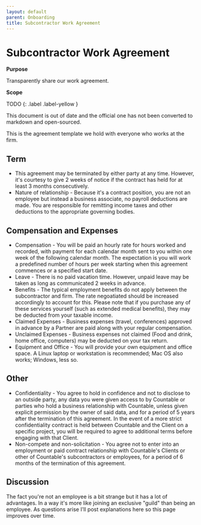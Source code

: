 ```yaml
---
layout: default
parent: Onboarding
title: Subcontractor Work Agreement
---
```


# Subcontractor Work Agreement

**Purpose**

Transparently share our work agreement.

**Scope**

TODO
{: .label .label-yellow }

This document is out of date and the official one has not been
converted to markdown and open-sourced.

This is the agreement template we hold with everyone who works at the
firm.

## Term

  - This agreement may be terminated by either party at any time.
    However, it's courtesy to give 2 weeks of notice if the contract has
    held for at least 3 months consecutively.
  - Nature of relationship - Because it's a contract position, you are
    not an employee but instead a business associate, no payroll
    deductions are made. You are responsible for remitting income taxes
    and other deductions to the appropriate governing bodies.

## Compensation and Expenses

  - Compensation - You will be paid an hourly rate for hours worked and
    recorded, with payment for each calendar month sent to you within
    one week of the following calendar month. The expectation is you
    will work a predefined number of hours per week starting when this
    agreement commences or a specified start date.
  - Leave - There is no paid vacation time. However, unpaid leave may be
    taken as long as communicated 2 weeks in advance.
  - Benefits - The typical employment benefits do not apply between the
    subcontractor and firm. The rate negoatiated should be increased
    accordingly to account for this. Please note that if you purchase
    any of these services yourself (such as extended medical benefits),
    they may be deducted from your taxable income.
  - Claimed Expenses - Business expenses (travel, conferences) approved
    in advance by a Partner are paid along with your regular
    compensation.
  - Unclaimed Expenses - Business expenses not claimed (Food and drink,
    home office, computers) may be deducted on your tax return.
  - Equipment and Office - You will provide your own equipment and
    office space. A Linux laptop or workstation is recommended; Mac OS
    also works; Windows, less so.

## Other

  - Confidentiality - You agree to hold in confidence and not to
    disclose to an outside party, any data you were given access to by
    Countable or parties who hold a business relationship with
    Countable, unless given explicit permission by the owner of said
    data, and for a period of 5 years after the termination of this
    agreement. In the event of a more strict confidentiality contract is
    held between Countable and the Client on a specific project, you
    will be required to agree to additional terms before engaging with
    that Client.
  - Non-compete and non-solicitation - You agree not to enter into an
    employment or paid contract relationship with Countable's Clients or
    other of Countable's subcontractors or employees, for a period of 6
    months of the termination of this agreement.

## Discussion

The fact you're not an employee is a bit strange but it has a lot of
advantages. In a way it's more like joining an exclusive "guild" than
being an employee. As questions arise I'll post explanations here so
this page improves over time.
